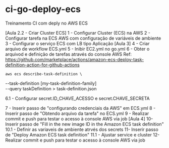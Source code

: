 # ci-go-deploy-ecs
Treinamento CI com deply no AWS ECS

[Aula 2.2 - Criar Cluster ECS]
1 - Configurar Cluster (ECS) na AWS
2 - Configurar tarefa na ECS AWS com configuração de variáveis de ambiente
3 - Configurar o serviço ECS com LB tipo Aplicação
[Aula 3]
4 - Criar arquivo de workflow ECS.yml
5 - Inibir EC2.yml no go.yml
6 - Obter o arquivod e definição de tarefas através do console AWS
    Ref: https://github.com/marketplace/actions/amazon-ecs-deploy-task-definition-action-for-github-actions

    aws ecs describe-task-definition \
   --task-definition [my-task-definition-family] \
   --query taskDefinition > task-definition.json

   6.1 - Configurar secret.ID_CHAVE_ACESSO e secret.CHAVE_SECRETA

7 - Inserir passo de "configurando credenciais da AWS" em ECS.yml
8 - Inserir passo de "Obtendo arquivo da tarefa" no ECS.yml
9 - Realizar commit e push para testar o acesso à console AWS via job
[Aula 4]
10- Inserir passo de "Fill in the new image ID in the Amazon ECS task definition" 
    10.1 - Definir as variaveis de ambiente atrvés dos secrets
11- Inserir passo de "Deploy Amazon ECS task definition"
    11.1 - Ajustar service e cluster
12- Realizar commit e push para testar o acesso à console AWS via job